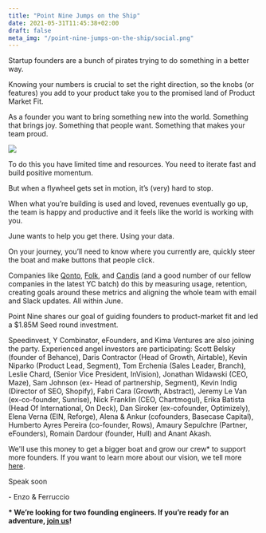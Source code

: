 ```yaml
---
title: "Point Nine Jumps on the Ship"
date: 2021-05-31T11:45:38+02:00
draft: false
meta_img: "/point-nine-jumps-on-the-ship/social.png"
---
```


Startup founders are a bunch of pirates trying to do something in a better way.

Knowing your numbers is crucial to set the right direction, so the knobs (or features) you add to your product take you to the promised land of Product Market Fit.

As a founder you want to bring something new into the world. Something that brings joy. Something that people want. Something that makes your team proud.

<div class='img'>

![](/point-nine-jumps-on-the-ship/product-screen.png)

</div>

To do this you have limited time and resources. You need to iterate fast and build positive momentum.

But when a flywheel gets set in motion, it’s (very) hard to stop.

When what you’re building is used and loved, revenues eventually go up, the team is happy and productive and it feels like the world is working with you.

June wants to help you get there. Using your data.

On your journey, you’ll need to know where you currently are, quickly steer the boat and make buttons that people click.

Companies like [Qonto](https://qonto.com/), [Folk](https://www.folk.app/), and [Candis](https://en.candis.io/) (and a good number of our fellow companies in the latest YC batch) do this by measuring usage, retention, creating goals around these metrics and aligning the whole team with email and Slack updates. All within June.

Point Nine shares our goal of guiding founders to product-market fit and led a $1.85M Seed round investment.

Speedinvest, Y Combinator, eFounders, and Kima Ventures are also joining the party. Experienced angel investors are participating: Scott Belsky (founder of Behance), Daris Contractor (Head of Growth, Airtable), Kevin Niparko (Product Lead, Segment), Tom Erchenia (Sales Leader, Branch), Leslie Chard, (Senior Vice President, InVision), Jonathan Widawski (CEO, Maze), Sam Johnson (ex- Head of partnership, Segment), Kevin Indig (Director of SEO, Shopify), Fabri Cara (Growth, Abstract), Jeremy Le Van (ex-co-founder, Sunrise), Nick Franklin (CEO, Chartmogul), Erika Batista (Head Of International, On Deck), Dan Siroker (ex-cofounder, Optimizely), Elena Verna (EIN, Reforge), Alena & Ankur (cofounders, Basecase Capital), Humberto Ayres Pereira (co-founder, Rows), Amaury Sepulchre (Partner, eFounders), Romain Dardour (founder, Hull) and Anant Akash.

We'll use this money to get a bigger boat and grow our crew\* to support more founders. If you want to learn more about our vision, we tell more [here](https://twitter.com/0zne/status/1381569045472948225).

Speak soon

\- Enzo & Ferruccio

**\* We’re looking for two founding engineers. If you’re ready for an adventure, [join us](https://www.notion.so/projectanalytics/Founding-Team-Engineer-339274009f594b58aff3d4bfd8e3f93e)!**

<style>
.img > p > img {
  max-width: 100%;
}
</style>
